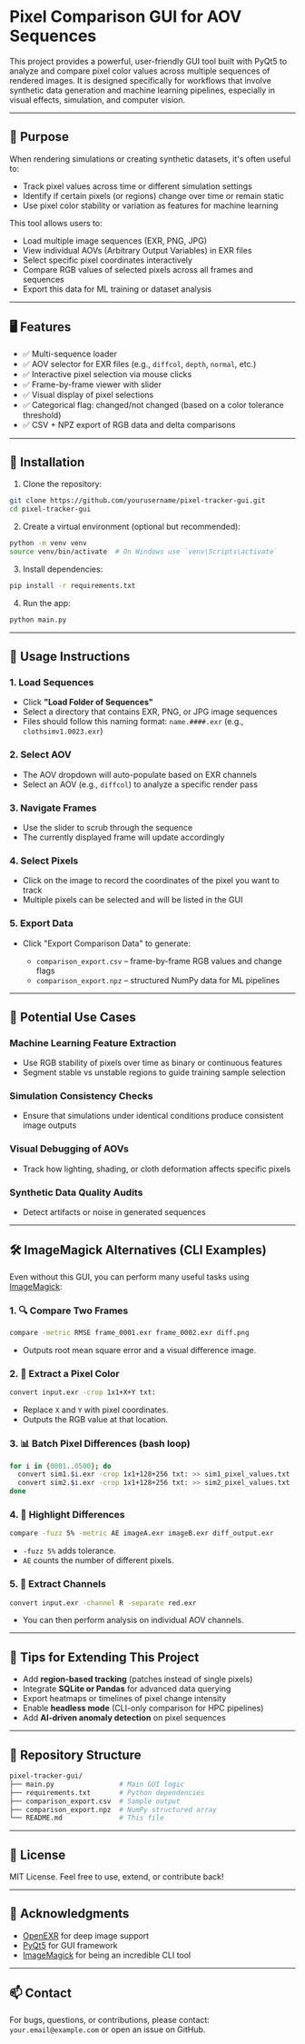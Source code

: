 # Pixel Comparison GUI for AOV Sequences

This project provides a powerful, user-friendly GUI tool built with PyQt5 to analyze and compare pixel color values across multiple sequences of rendered images. It is designed specifically for workflows that involve synthetic data generation and machine learning pipelines, especially in visual effects, simulation, and computer vision.

---

## 🎯 Purpose

When rendering simulations or creating synthetic datasets, it's often useful to:

* Track pixel values across time or different simulation settings
* Identify if certain pixels (or regions) change over time or remain static
* Use pixel color stability or variation as features for machine learning

This tool allows users to:

* Load multiple image sequences (EXR, PNG, JPG)
* View individual AOVs (Arbitrary Output Variables) in EXR files
* Select specific pixel coordinates interactively
* Compare RGB values of selected pixels across all frames and sequences
* Export this data for ML training or dataset analysis

---

## 🖥️ Features

* ✅ Multi-sequence loader
* ✅ AOV selector for EXR files (e.g., `diffcol`, `depth`, `normal`, etc.)
* ✅ Interactive pixel selection via mouse clicks
* ✅ Frame-by-frame viewer with slider
* ✅ Visual display of pixel selections
* ✅ Categorical flag: changed/not changed (based on a color tolerance threshold)
* ✅ CSV + NPZ export of RGB data and delta comparisons

---

## 🔧 Installation

1. Clone the repository:

```bash
git clone https://github.com/yourusername/pixel-tracker-gui.git
cd pixel-tracker-gui
```

2. Create a virtual environment (optional but recommended):

```bash
python -m venv venv
source venv/bin/activate  # On Windows use `venv\Scripts\activate`
```

3. Install dependencies:

```bash
pip install -r requirements.txt
```

4. Run the app:

```bash
python main.py
```

---

## 🧪 Usage Instructions

### 1. Load Sequences

* Click **"Load Folder of Sequences"**
* Select a directory that contains EXR, PNG, or JPG image sequences
* Files should follow this naming format: `name.####.exr` (e.g., `clothsimv1.0023.exr`)

### 2. Select AOV

* The AOV dropdown will auto-populate based on EXR channels
* Select an AOV (e.g., `diffcol`) to analyze a specific render pass

### 3. Navigate Frames

* Use the slider to scrub through the sequence
* The currently displayed frame will update accordingly

### 4. Select Pixels

* Click on the image to record the coordinates of the pixel you want to track
* Multiple pixels can be selected and will be listed in the GUI

### 5. Export Data

* Click "Export Comparison Data" to generate:

  * `comparison_export.csv` – frame-by-frame RGB values and change flags
  * `comparison_export.npz` – structured NumPy data for ML pipelines

---

## 💼 Potential Use Cases

### Machine Learning Feature Extraction

* Use RGB stability of pixels over time as binary or continuous features
* Segment stable vs unstable regions to guide training sample selection

### Simulation Consistency Checks

* Ensure that simulations under identical conditions produce consistent image outputs

### Visual Debugging of AOVs

* Track how lighting, shading, or cloth deformation affects specific pixels

### Synthetic Data Quality Audits

* Detect artifacts or noise in generated sequences

---

## 🛠 ImageMagick Alternatives (CLI Examples)

Even without this GUI, you can perform many useful tasks using [ImageMagick](https://imagemagick.org):

### 1. 🔍 Compare Two Frames

```bash
compare -metric RMSE frame_0001.exr frame_0002.exr diff.png
```

* Outputs root mean square error and a visual difference image.

### 2. 🎨 Extract a Pixel Color

```bash
convert input.exr -crop 1x1+X+Y txt:
```

* Replace `X` and `Y` with pixel coordinates.
* Outputs the RGB value at that location.

### 3. 📊 Batch Pixel Differences (bash loop)

```bash
for i in {0001..0500}; do
  convert sim1.$i.exr -crop 1x1+128+256 txt: >> sim1_pixel_values.txt
  convert sim2.$i.exr -crop 1x1+128+256 txt: >> sim2_pixel_values.txt
done
```

### 4. 🧯 Highlight Differences

```bash
compare -fuzz 5% -metric AE imageA.exr imageB.exr diff_output.exr
```

* `-fuzz 5%` adds tolerance.
* `AE` counts the number of different pixels.

### 5. 🧪 Extract Channels

```bash
convert input.exr -channel R -separate red.exr
```

* You can then perform analysis on individual AOV channels.

---

## 🧠 Tips for Extending This Project

* Add **region-based tracking** (patches instead of single pixels)
* Integrate **SQLite or Pandas** for advanced data querying
* Export heatmaps or timelines of pixel change intensity
* Enable **headless mode** (CLI-only comparison for HPC pipelines)
* Add **AI-driven anomaly detection** on pixel sequences

---

## 📂 Repository Structure

```bash
pixel-tracker-gui/
├── main.py                # Main GUI logic
├── requirements.txt       # Python dependencies
├── comparison_export.csv  # Sample output
├── comparison_export.npz  # NumPy structured array
└── README.md              # This file
```

---

## 🧾 License

MIT License. Feel free to use, extend, or contribute back!

---

## 🤝 Acknowledgments

* [OpenEXR](https://www.openexr.com/) for deep image support
* [PyQt5](https://riverbankcomputing.com/software/pyqt/) for GUI framework
* [ImageMagick](https://imagemagick.org) for being an incredible CLI tool

---

## 📫 Contact

For bugs, questions, or contributions, please contact: `your.email@example.com` or open an issue on GitHub.
